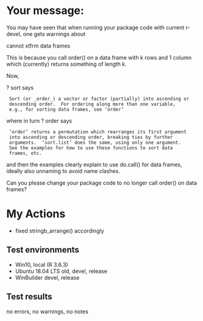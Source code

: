 
# Your message:

You may have seen that when running your package code with current
r-devel, one gets warnings about

  cannot xtfrm data frames

This is because you call order() on a data frame with k rows and 1
column which (currently) returns something of length k.

Now,

? sort says

     Sort (or _order_) a vector or factor (partially) into ascending or
     descending order.  For ordering along more than one variable,
     e.g., for sorting data frames, see ‘order’

where in turn ? order says

     ‘order’ returns a permutation which rearranges its first argument
     into ascending or descending order, breaking ties by further
     arguments.  ‘sort.list’ does the same, using only one argument.
     See the examples for how to use these functions to sort data
     frames, etc.

and then the examples clearly explain to use do.call() for data
frames, ideally also unnaming to avoid name clashes.

Can you please change your package code to no longer call order() on
data frames?


# My Actions

- fixed stringb_arrange() accordingly



## Test environments

- Win10, local (R 3.6.3)
- Ubuntu 18.04 LTS old, devel, release
- WinBuilder devel, release



## Test results 

no errors, no warnings, no notes
